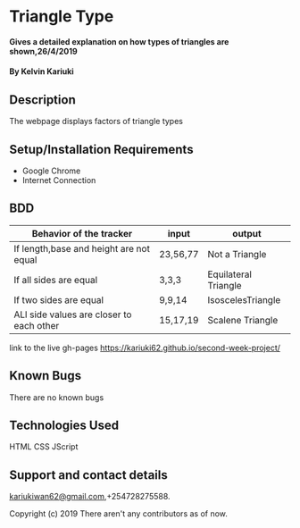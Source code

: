 # Triangle Type
#### Gives a detailed explanation on how types of triangles are shown,26/4/2019
#### By **Kelvin Kariuki**
## Description
 The webpage displays factors of triangle types
## Setup/Installation Requirements
* Google Chrome 
* Internet Connection
## BDD
| Behavior of the tracker                     |  input                  | output              |      
|---------------------------------------------|-------------------------|---------------------|
| If length,base and height are not equal     | 23,56,77                | Not a Triangle      |
| If all sides are equal                      | 3,3,3                   | Equilateral Triangle|
| If two sides are equal                      | 9,9,14                  | IsoscelesTriangle   |
| ALl side values are closer to each other    | 15,17,19                | Scalene Triangle    |
link to the live gh-pages https://kariuki62.github.io/second-week-project/
## Known Bugs
There are no known bugs 
## Technologies Used
HTML
CSS
JScript
## Support and contact details
kariukiwan62@gmail.com,+254728275588.

Copyright (c) 2019 There aren't any contributors as of now.
